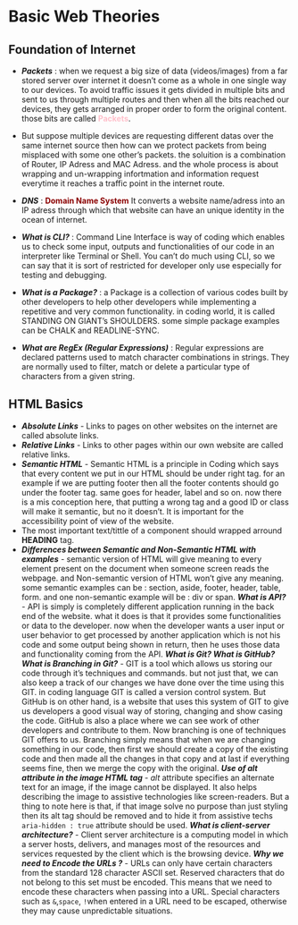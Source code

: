 # Basic Web Theories
## Foundation of Internet
- **_Packets_** : when we request a big size of data (videos/images) from a far stored server over internet it doesn’t come as a whole in one single way to our devices. To avoid traffic issues it gets divided in multiple bits and sent to us through multiple routes and then when all the bits reached our devices, they gets arranged in proper order to form the original content. those bits are called <b style="color:pink">Packets</b>.
- But suppose multiple devices are requesting different datas over the same internet source then how can we protect packets from being misplaced with some one other’s packets. the soluition is a combination of Router, IP Adress and MAC Adress. and the whole process is about wrapping and un-wrapping infortmation and information request everytime it reaches a traffic point in the internet route.
- **_DNS_** : <b style="color:darkred">Domain Name System</b> It converts a website name/adress into an IP adress through which that website can have an unique identity in the ocean of internet.

- _**What is CLI?**_ : Command Line Interface is way of coding which enables us to check some input, outputs and functionalities of our code in an interpreter like Terminal or Shell. You can’t do much using CLI, so we can say that it is sort of restricted for developer only use especially for testing and debugging.
- _**What is a Package?**_ : a Package is a collection of various codes built by other developers to help other developers while implementing a repetitive and very common functionality. in coding world, it is called STANDING ON GIANT’s SHOULDERS. some simple package examples can be CHALK and READLINE-SYNC.
- _**What are RegEx (Regular Expressions)**_ : Regular expressions are declared patterns used to match character combinations in strings. They are normally used to filter, match or delete a  particular type of characters from a given string.
## HTML Basics
- **_Absolute Links_** - Links to pages on other websites on the internet are called absolute links.
- **_Relative Links_** - Links to other pages within our own website are called relative links.
- **_Semantic HTML_** - Semantic HTML is a principle in Coding which says that every content we put in our HTML should be under right tag. for an example if we are putting footer then all the footer contents should go under the footer tag. same goes for header, label and so on. now there is a mis conception here, that putting a wrong tag and a good ID or class will make it semantic, but no it doesn’t. It is important for the accessibility point of view of the website. 
- The most important text/tittle of a component should wrapped arround **HEADING** tag.
- **_Differences between Semantic and Non-Semantic HTML with examples_** - semantic version of HTML will give meaning to every element present on the document when someone screen reads the webpage. and Non-semantic version of HTML won’t give any meaning. some semantic examples can be : section, aside, footer, header, table, form. and one non-semantic example will be : div or span.
**_What is API?_** - API is simply is completely different application running in the back end of the website. what it does is that it provides some functionalities or data to the developer. now when the developer wants a user input or user behavior to get processed by another application which is not his code and some output being shown in return, then he uses those data and functionality coming from the API.
**_What is Git? What is GitHub? What is Branching in Git?_** - GIT is a tool which allows us storing our code through it’s techniques and commands. but not just that, we can also keep a track of our changes we have done over the time using this GIT. in coding language GIT is called a version control system. But GitHub is on other hand, is a website that uses this system of GIT to give us developers a good visual way of storing, changing and show casing the code. GitHub is also a place where we can see work of other developers and contribute to them. Now branching is one of techniques GIT offers to us. Branching simply means that when we are changing something in our code, then first we should create a copy of the existing code and then made all the changes in that copy and at last if everything seems fine, then we merge the copy with the original.
**_Use of alt attribute in the image HTML tag_** - _alt_ attribute specifies an alternate text for an image, if the image cannot be displayed. It also helps describing the image to assistive technologies like screen-readers. But a thing to note here is that, if that image solve no purpose than just styling then its alt tag should be removed and to hide it from assistive techs `aria-hidden : true` attribute should be used.
**_What is client-server architecture?_** - Client server architecture is a computing model in which a server hosts, delivers, and manages most of the resources and services requested by the client which is the browsing device.
**_Why we need to Encode the URLs ?_** - URLs can only have certain characters from the standard 128 character ASCII set. Reserved characters that do not belong to this set must be encoded. This means that we need to encode these characters when passing into a URL. Special characters such as `&`,`space`, `!`when entered in a URL need to be escaped, otherwise they may cause unpredictable situations.